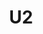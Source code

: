 ---
title: "U2"
summary: "U2 are an Irish rock band from Dublin, formed in 1976. The group consists of Bono , the Edge , Adam Clayton , and Larry Mullen Jr. . Initially rooted in post-punk, U2's musical style has evolved throughout their career, yet has maintained an anthemic quality built on Bono's expressive vocals and the Edge's chiming, effects-based guitar sounds. Bono's lyrics, often embellished with spiritual imagery, focus on personal and sociopolitical themes. Popular for their live performances, the group have staged several ambitious and elaborate tours over their career.
The band was formed when the members were teenaged pupils of Mount Temple Comprehensive School and had limited musical proficiency. Within four years, they signed with Island Records and released their debut album, Boy . Works such as their first UK number-one album, War , and singles \"Sunday Bloody Sunday\" and \"Pride \" helped establish U2's reputation as a politically and socially conscious group. Their fourth album, The Unforgettable Fire , was their first collaboration with producers Brian Eno and Daniel Lanois, whose influence resulted in the band experimenting with a more abstract, ambient sound. By the mid-1980s, U2 had become renowned globally for their live act, highlighted by their performance at Live Aid in 1985. Their fifth album, The Joshua Tree , made them international stars and was their greatest critical and commercial success. Topping music charts around the world, it produced their only number-one singles in the US to date: \"With or Without You\" and \"I Still Haven't Found What I'm Looking For\".
Facing creative stagnation and a backlash to their documentary/double album, Rattle and Hum , U2 reinvented themselves in the 1990s. Beginning with their acclaimed seventh album, Achtung Baby and the multimedia-intensive Zoo TV Tour, the band pursued a new musical direction influenced by alternative rock, electronic dance music, and industrial music, and they embraced a more ironic, flippant image. This experimentation continued on their eighth album, Zooropa , and concluded following their ninth album, Pop , and the PopMart Tour, which were mixed successes. U2 regained critical and commercial favour with the records All That You Can't Leave Behind and How to Dismantle an Atomic Bomb , which established a more conventional, mainstream sound for the group. Although their twelfth album, No Line on the Horizon , did not meet commercial expectations, their U2 360° Tour of 2009–2011 set records for the highest-attended and highest-grossing concert tour, both of which stood until 2019. In the 2010s, U2 released the companion albums Songs of Innocence and Songs of Experience , the former of which received criticism for its pervasive, no-cost release through the iTunes Store. Their most recent album, Songs of Surrender , consists of reimagined versions of 40 songs from their career.
U2 have released 15 studio albums and are one of the world's best-selling music artists, having sold an estimated 150–170 million records worldwide. They have won 22 Grammy Awards, more than any other band, and in 2005, they were inducted into the Rock and Roll Hall of Fame in their first year of eligibility. Rolling Stone ranked U2 at number 22 on its list of the \"100 Greatest Artists of All Time\". Throughout their career, as a band and as individuals, they have campaigned for human rights and social justice causes, working with organisations and coalitions that include Amnesty International, Jubilee 2000, DATA/the ONE Campaign, Product Red, War Child, and Music Rising."
image: "u2.jpg"
apple_music_artist_url: "https://music.apple.com/gb/artist/u2/78500"
wikipedia_url: "https://en.wikipedia.org/wiki/U2"
---